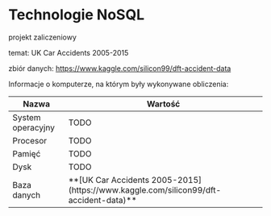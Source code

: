 <h1>Technologie NoSQL</h1>

projekt zaliczeniowy

temat: UK Car Accidents 2005-2015

zbiór danych: https://www.kaggle.com/silicon99/dft-accident-data

<p>Informacje o komputerze, na którym były wykonywane obliczenia:</p>

<table>
  <thead>
    <tr>
      <th>Nazwa</th>
      <th>Wartość</th>
    </tr>
  </thead>
  <tbody>
    <tr>
      <td>System operacyjny</td>
      <td>TODO</td>
    </tr>
    <tr>
      <td>Procesor</td>
      <td>TODO</td>
    </tr>
    <tr>
      <td>Pamięć</td>
      <td>TODO</td>
    </tr>
    <tr>
      <td>Dysk</td>
      <td>TODO</td>
    </tr>
    <tr>
      <td>Baza danych</td>
      <td>**[UK Car Accidents 2005-2015](https://www.kaggle.com/silicon99/dft-accident-data)**</td>
    </tr>
  </tbody>
</table>